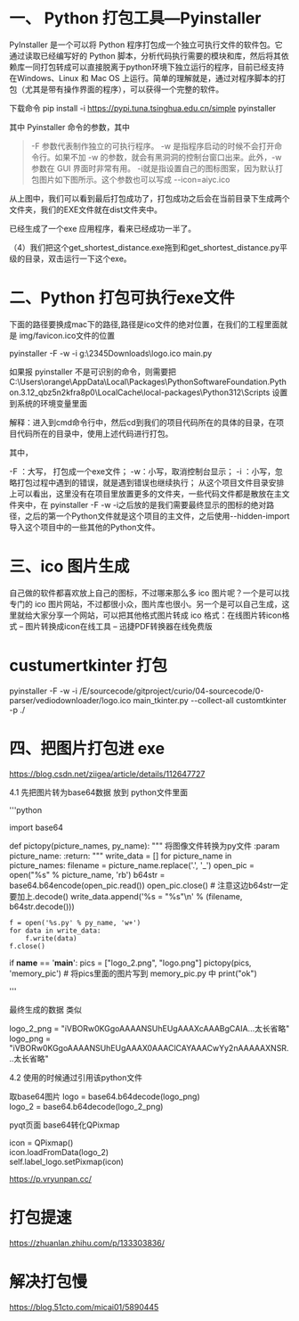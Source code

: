 # 一、 Python 打包工具—Pyinstaller
PyInstaller 是一个可以将 Python 程序打包成一个独立可执行文件的软件包。它通过读取已经编写好的 Python 脚本，分析代码执行需要的模块和库，然后将其依赖库一同打包转成可以直接脱离于python环境下独立运行的程序，目前已经支持 在Windows、Linux 和 Mac OS 上运行。简单的理解就是，通过对程序脚本的打包（尤其是带有操作界面的程序），可以获得一个完整的软件。

下载命令
pip install -i https://pypi.tuna.tsinghua.edu.cn/simple pyinstaller

其中 Pyinstaller 命令的参数，其中

>-F 参数代表制作独立的可执行程序。
>-w 是指程序启动的时候不会打开命令行。如果不加 -w 的参数，就会有黑洞洞的控制台窗口出来。此外，-w 参数在 GUI 界面时非常有用。
>-i就是指设置自己的图标图案，因为默认打包图片如下图所示。这个参数也可以写成 --icon=aiyc.ico

从上图中，我们可以看到最后打包成功了，打包成功之后会在当前目录下生成两个文件夹，我们的EXE文件就在dist文件夹中。

已经生成了一个exe 应用程序，看来已经成功一半了。

（4）我们把这个get_shortest_distance.exe拖到和get_shortest_distance.py平级的目录，双击运行一下这个exe。

# 二、Python 打包可执行exe文件

下面的路径要换成mac下的路径,路径是ico文件的绝对位置，在我们的工程里面就是 img/favicon.ico文件的位置

pyinstaller -F -w -i g:\2345Downloads\logo.ico main.py          

如果报 pyinstaller 不是可识别的命令，则需要把  C:\Users\orange\AppData\Local\Packages\PythonSoftwareFoundation.Python.3.12_qbz5n2kfra8p0\LocalCache\local-packages\Python312\Scripts  设置到系统的环境变量里面

解释：进入到cmd命令行中，然后cd到我们的项目代码所在的具体的目录，在项目代码所在的目录中，使用上述代码进行打包。

其中，

-F ：大写，  打包成一个exe文件；
-w：小写，取消控制台显示；
-i  ：小写，忽略打包过程中遇到的错误，就是遇到错误也继续执行；
从这个项目文件目录安排上可以看出，这里没有在项目里放置更多的文件夹，一些代码文件都是散放在主文件夹中，在 pyinstaller -F -w -i之后放的是我们需要最终显示的图标的绝对路径，之后的第一个Python文件就是这个项目的主文件，之后使用--hidden-import导入这个项目中的一些其他的Python文件。

# 三、ico 图片生成
自己做的软件都喜欢放上自己的图标，不过哪来那么多 ico 图片呢？一个是可以找专门的 ico 图片网站，不过都很小众，图片库也很小。另一个是可以自己生成，这里就给大家分享一个网站，可以把其他格式图片转成 ico 格式：在线图片转icon格式 – 图片转换成icon在线工具 – 迅捷PDF转换器在线免费版

# custumertkinter 打包

pyinstaller -F -w -i  /E/sourcecode/gitproject/curio/04-sourcecode/0-parser/vediodownloader/logo.ico  main_tkinter.py --collect-all customtkinter -p ./


#  四、把图片打包进  exe 
   https://blog.csdn.net/ziigea/article/details/112647727

  4.1 先把图片转为base64数据 放到 python文件里面

'''python

import base64

def pictopy(picture_names, py_name):
    """
    将图像文件转换为py文件
    :param picture_name:
    :return:
    """
    write_data = []
    for picture_name in picture_names:
        filename = picture_name.replace('.', '_')
        open_pic = open("%s" % picture_name, 'rb')
        b64str = base64.b64encode(open_pic.read())
        open_pic.close()
        # 注意这边b64str一定要加上.decode()
        write_data.append('%s = "%s"\n' % (filename, b64str.decode()))

    f = open('%s.py' % py_name, 'w+')
    for data in write_data:
        f.write(data)
    f.close()


if __name__ == '__main__':
    pics = ["logo_2.png", "logo.png"]
    pictopy(pics, 'memory_pic')  # 将pics里面的图片写到 memory_pic.py 中
    print("ok")

'''

最终生成的数据  类似

logo_2_png = "iVBORw0KGgoAAAANSUhEUgAAAXcAAABgCAIA...太长省略"
logo_png = "iVBORw0KGgoAAAANSUhEUgAAAX0AAAClCAYAAACwYy2nAAAAAXNSR...太长省略"

4.2 使用的时候通过引用该python文件

取base64图片
logo = base64.b64decode(logo_png)<br>
logo_2 = base64.b64decode(logo_2_png)<br>

pyqt页面  base64转化QPixmap<br>

icon = QPixmap() <br>
icon.loadFromData(logo_2)<br>
self.label_logo.setPixmap(icon)

https://p.vryunpan.cc/

# 打包提速 
https://zhuanlan.zhihu.com/p/133303836/
# 解决打包慢
https://blog.51cto.com/micai01/5890445

